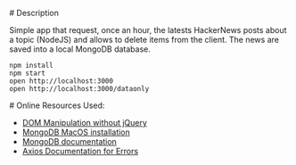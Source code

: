 # Description

Simple app that request, once an hour, the latests HackerNews posts about a topic (NodeJS) and allows to delete items from the client. The news are saved into a local MongoDB database.

```
npm install
npm start
open http://localhost:3000
open http://localhost:3000/dataonly
```

# Online Resources Used:

- [DOM Manipulation without jQuery](https://www.sitepoint.com/dom-manipulation-vanilla-javascript-no-jquery/)
- [MongoDB MacOS installation](https://treehouse.github.io/installation-guides/mac/mongo-mac.html)
- [MongoDB documentation](https://docs.mongodb.com/manual/reference/method/js-collection/)
- [Axios Documentation for Errors](https://github.com/axios/axios#handling-errors)
